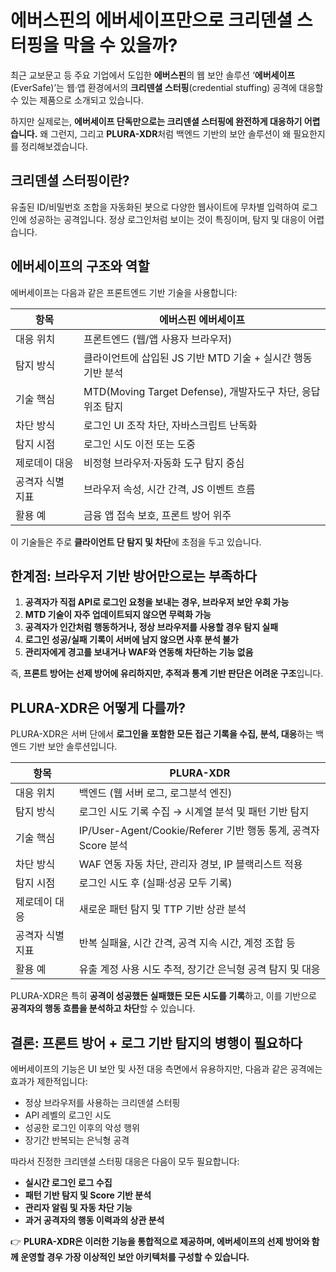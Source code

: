 # 에버스핀의 에버세이프만으로 크리덴셜 스터핑을 막을 수 있을까?

최근 교보문고 등 주요 기업에서 도입한 **에버스핀**의 웹 보안 솔루션 ‘**에버세이프**(EverSafe)’는 웹·앱 환경에서의 **크리덴셜 스터핑**(credential stuffing) 공격에 대응할 수 있는 제품으로 소개되고 있습니다.

하지만 실제로는, **에버세이프 단독만으로는 크리덴셜 스터핑에 완전하게 대응하기 어렵습니다.** 왜 그런지, 그리고 **PLURA-XDR**처럼 백엔드 기반의 보안 솔루션이 왜 필요한지를 정리해보겠습니다.

## 크리덴셜 스터핑이란?

유출된 ID/비밀번호 조합을 자동화된 봇으로 다양한 웹사이트에 무차별 입력하여 로그인에 성공하는 공격입니다.
정상 로그인처럼 보이는 것이 특징이며, 탐지 및 대응이 어렵습니다.

## 에버세이프의 구조와 역할

에버세이프는 다음과 같은 프론트엔드 기반 기술을 사용합니다:

| 항목        | 에버스핀 에버세이프                                     |
| --------- | ---------------------------------------------- |
| 대응 위치     | 프론트엔드 (웹/앱 사용자 브라우저)                           |
| 탐지 방식     | 클라이언트에 삽입된 JS 기반 MTD 기술 + 실시간 행동 기반 분석         |
| 기술 핵심     | MTD(Moving Target Defense), 개발자도구 차단, 응답 위조 탐지 |
| 차단 방식     | 로그인 UI 조작 차단, 자바스크립트 난독화                       |
| 탐지 시점     | 로그인 시도 이전 또는 도중                                |
| 제로데이 대응   | 비정형 브라우저·자동화 도구 탐지 중심                          |
| 공격자 식별 지표 | 브라우저 속성, 시간 간격, JS 이벤트 흐름                      |
| 활용 예      | 금융 앱 접속 보호, 프론트 방어 위주                          |

이 기술들은 주로 **클라이언트 단 탐지 및 차단**에 초점을 두고 있습니다.

## 한계점: 브라우저 기반 방어만으로는 부족하다

1. **공격자가 직접 API로 로그인 요청을 보내는 경우, 브라우저 보안 우회 가능**
2. **MTD 기술이 자주 업데이트되지 않으면 무력화 가능**
3. **공격자가 인간처럼 행동하거나, 정상 브라우저를 사용할 경우 탐지 실패**
4. **로그인 성공/실패 기록이 서버에 남지 않으면 사후 분석 불가**
5. **관리자에게 경고를 보내거나 WAF와 연동해 차단하는 기능 없음**

즉, **프론트 방어는 선제 방어에 유리하지만, 추적과 통계 기반 판단은 어려운 구조**입니다.

## PLURA-XDR은 어떻게 다를까?

PLURA-XDR은 서버 단에서 **로그인을 포함한 모든 접근 기록을 수집, 분석, 대응**하는 백엔드 기반 보안 솔루션입니다.

| 항목        | PLURA-XDR                                           |
| --------- | --------------------------------------------------- |
| 대응 위치     | 백엔드 (웹 서버 로그, 로그분석 엔진)                              |
| 탐지 방식     | 로그인 시도 기록 수집 → 시계열 분석 및 패턴 기반 탐지                    |
| 기술 핵심     | IP/User-Agent/Cookie/Referer 기반 행동 통계, 공격자 Score 분석 |
| 차단 방식     | WAF 연동 자동 차단, 관리자 경보, IP 블랙리스트 적용                   |
| 탐지 시점     | 로그인 시도 후 (실패·성공 모두 기록)                              |
| 제로데이 대응   | 새로운 패턴 탐지 및 TTP 기반 상관 분석                            |
| 공격자 식별 지표 | 반복 실패율, 시간 간격, 공격 지속 시간, 계정 조합 등                    |
| 활용 예      | 유출 계정 사용 시도 추적, 장기간 은닉형 공격 탐지 및 대응                  |

PLURA-XDR은 특히 **공격이 성공했든 실패했든 모든 시도를 기록**하고, 이를 기반으로 **공격자의 행동 흐름을 분석하고 차단**할 수 있습니다.

## 결론: 프론트 방어 + 로그 기반 탐지의 병행이 필요하다

에버세이프의 기능은 UI 보안 및 사전 대응 측면에서 유용하지만, 다음과 같은 공격에는 효과가 제한적입니다:

* 정상 브라우저를 사용하는 크리덴셜 스터핑
* API 레벨의 로그인 시도
* 성공한 로그인 이후의 악성 행위
* 장기간 반복되는 은닉형 공격

따라서 진정한 크리덴셜 스터핑 대응은 다음이 모두 필요합니다:

* **실시간 로그인 로그 수집**
* **패턴 기반 탐지 및 Score 기반 분석**
* **관리자 알림 및 자동 차단 기능**
* **과거 공격자의 행동 이력과의 상관 분석**

👉 **PLURA-XDR은 이러한 기능을 통합적으로 제공하며, 에버세이프의 선제 방어와 함께 운영할 경우 가장 이상적인 보안 아키텍처를 구성할 수 있습니다.**
